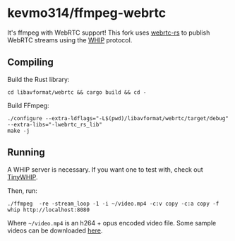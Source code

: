 # kevmo314/ffmpeg-webrtc

It's ffmpeg with WebRTC support! This fork uses [webrtc-rs](https://github.com/webrtc-rs/webrtc) to publish WebRTC streams using the [WHIP](https://datatracker.ietf.org/doc/draft-ietf-wish-whip/) protocol.

## Compiling

Build the Rust library:

```
cd libavformat/webrtc && cargo build && cd -
```

Build FFmpeg:

```
./configure --extra-ldflags="-L$(pwd)/libavformat/webrtc/target/debug" --extra-libs="-lwebrtc_rs_lib"
make -j
```

## Running

A WHIP server is necessary. If you want one to test with, check out [TinyWHIP](https://github.com/kevmo314/tinywhip).

Then, run:

```
./ffmpeg  -re -stream_loop -1 -i ~/video.mp4 -c:v copy -c:a copy -f whip http://localhost:8080
```

Where `~/video.mp4` is an h264 + opus encoded video file. Some sample videos can be downloaded [here](https://test-videos.co.uk/bigbuckbunny/mp4-h264).
